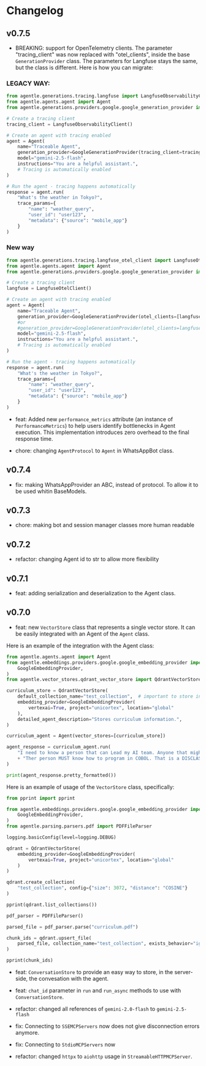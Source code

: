 # Changelog

## v0.7.5
- BREAKING: support for OpenTelemetry clients. The parameter "tracing_client" was now replaced with "otel_clients", inside the base `GenerationProvider` class. The parameters for Langfuse stays the same, but the class is different. Here is how you can migrate:

### LEGACY WAY:
```python
from agentle.generations.tracing.langfuse import LangfuseObservabilityClient
from agentle.agents.agent import Agent
from agentle.generations.providers.google.google_generation_provider import GoogleGenerationProvider

# Create a tracing client
tracing_client = LangfuseObservabilityClient()

# Create an agent with tracing enabled
agent = Agent(
    name="Traceable Agent",
    generation_provider=GoogleGenerationProvider(tracing_client=tracing_client),
    model="gemini-2.5-flash",
    instructions="You are a helpful assistant.",
    # Tracing is automatically enabled
)

# Run the agent - tracing happens automatically
response = agent.run(
    "What's the weather in Tokyo?", 
    trace_params={
        "name": "weather_query",
        "user_id": "user123",
        "metadata": {"source": "mobile_app"}
    }
)
```

### New way
```python
from agentle.generations.tracing.langfuse_otel_client import LangfuseOtelClient
from agentle.agents.agent import Agent
from agentle.generations.providers.google.google_generation_provider import GoogleGenerationProvider

# Create a tracing client
langfuse = LangfuseOtelClient()

# Create an agent with tracing enabled
agent = Agent(
    name="Traceable Agent",
    generation_provider=GoogleGenerationProvider(otel_clients=[langfuse]), # more clients later
    #or
    #generation_provider=GoogleGenerationProvider(otel_clients=langfuse),
    model="gemini-2.5-flash",
    instructions="You are a helpful assistant.",
    # Tracing is automatically enabled
)

# Run the agent - tracing happens automatically
response = agent.run(
    "What's the weather in Tokyo?", 
    trace_params={
        "name": "weather_query",
        "user_id": "user123",
        "metadata": {"source": "mobile_app"}
    }
)
```

- feat: Added new `performance_metrics` attribute (an instance of `PerformanceMetrics`) to help users identify bottlenecks in Agent execution. This implementation introduces zero overhead to the final response time.

- chore: changing `AgentProtocol` to `Agent` in WhatsAppBot class.

## v0.7.4
- fix: making WhatsAppProvider an ABC, instead of protocol. To allow it to be used whitin BaseModels.

## v0.7.3
- chore: making bot and session manager classes more human readable

## v0.7.2
- refactor: changing Agent id to str to allow more flexibility

## v0.7.1
- feat: adding serialization and deserialization to the Agent class.

## v0.7.0

- feat: new `VectorStore` class that represents a single vector store. It can be easily integrated with an Agent of the `Agent` class.

Here is an example of the integration with the Agent class:
```py
from agentle.agents.agent import Agent
from agentle.embeddings.providers.google.google_embedding_provider import (
    GoogleEmbeddingProvider,
)
from agentle.vector_stores.qdrant_vector_store import QdrantVectorStore

curriculum_store = QdrantVectorStore(
    default_collection_name="test_collection",  # important to store in state because the Agent will not know which collection to search.
    embedding_provider=GoogleEmbeddingProvider(
        vertexai=True, project="unicortex", location="global"
    ),
    detailed_agent_description="Stores curriculum information.",
)

curriculum_agent = Agent(vector_stores=[curriculum_store])

agent_response = curriculum_agent.run(
    "I need to know a person that can Lead my AI team. Anyone that might help us?"
    + "Ther person MUST know how to program in COBOL. That is a DISCLASSIFYING requirement."
)

print(agent_response.pretty_formatted())
```

Here is an example of usage of the `VectorStore` class, specifically:
```py
from pprint import pprint

from agentle.embeddings.providers.google.google_embedding_provider import (
    GoogleEmbeddingProvider,
)
from agentle.parsing.parsers.pdf import PDFFileParser

logging.basicConfig(level=logging.DEBUG)

qdrant = QdrantVectorStore(
    embedding_provider=GoogleEmbeddingProvider(
        vertexai=True, project="unicortex", location="global"
    )
)

qdrant.create_collection(
    "test_collection", config={"size": 3072, "distance": "COSINE"}
)

pprint(qdrant.list_collections())

pdf_parser = PDFFileParser()

parsed_file = pdf_parser.parse("curriculum.pdf")

chunk_ids = qdrant.upsert_file(
    parsed_file, collection_name="test_collection", exists_behavior="ignore"
)

pprint(chunk_ids)
```

- feat: `ConversationStore` to provide an easy way to store, in the server-side, the convesation with the agent.

- feat: `chat_id` parameter in `run` and `run_async` methods to use with `ConversationStore`.

- refactor: changed all references of `gemini-2.0-flash` to `gemini-2.5-flash`

- fix: Connecting to `SSEMCPServers` now does not give disconnection errors anymore.

- fix: Connecting to `StdioMCPServers` now 

- refactor: changed `httpx` to `aiohttp` usage in `StreamableHTTPMCPServer`.
